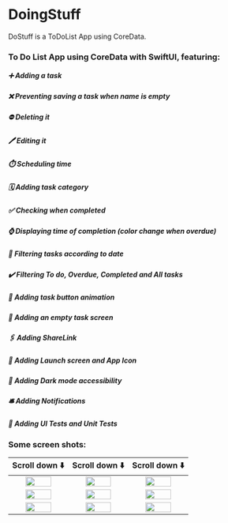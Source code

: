# DoingStuff
DoStuff is a ToDoList App using CoreData.

### To Do List App using CoreData with SwiftUI, featuring:
##### ➕ Adding a task
##### ❌ Preventing saving a task when name is empty
##### ⛔ Deleting it
##### 🖊️ Editing it
##### ⏱️ Scheduling time
##### 🗓️ Adding task category
##### ✅ Checking when completed
##### ⌚ Displaying time of completion (color change when overdue)
##### 📅 Filtering tasks according to date
##### ✔️ Filtering To do, Overdue, Completed and All tasks
##### 💓 Adding task button animation
##### 🫣 Adding an empty task screen
##### 🖇️ Adding ShareLink
##### 📱 Adding Launch screen and App Icon
##### 🌃 Adding Dark mode accessibility
##### 🛎️ Adding Notifications
##### 🚸 Adding UI Tests and Unit Tests

### Some screen shots:

| Scroll down ⬇️           | Scroll down ⬇️             | Scroll down ⬇️           |
:-------------------------:|:-------------------------:|:-------------------------:
<img src="https://user-images.githubusercontent.com/77299658/211021165-2501b380-b8db-488f-9989-6b0a85d00d06.png" height="70%"> | <img src="https://user-images.githubusercontent.com/77299658/210999413-1d4f941e-abe4-46c3-a215-185311c61186.png" height="70%"> | <img src="https://user-images.githubusercontent.com/77299658/210999501-e6c1fed7-a2db-4590-852e-fb21b3c51888.png" height="70%">
<img src="https://user-images.githubusercontent.com/77299658/210999601-1283976f-3b6a-4a94-bead-7a555a1661cd.png" height="70%"> | <img src="https://user-images.githubusercontent.com/77299658/210999654-20c5e5d0-f6d4-4be6-a1a7-930567a5161b.png" height="70%"> | <img src="https://user-images.githubusercontent.com/77299658/210999672-96154074-ee5e-4c24-b2c2-4627873d5589.png" height="70%">
<img src="https://user-images.githubusercontent.com/77299658/211024739-ccb91b09-c442-433f-8b2f-3aeaf600553f.png" height="70%"> | <img src="https://user-images.githubusercontent.com/77299658/210999727-5f67faae-6c83-4bfb-9407-c45e5f33bb36.png" height="70%"> | <img src="https://user-images.githubusercontent.com/77299658/222955877-9ccf2f7b-3b52-4491-81ce-d4fda4c6100f.png" height="70%">
